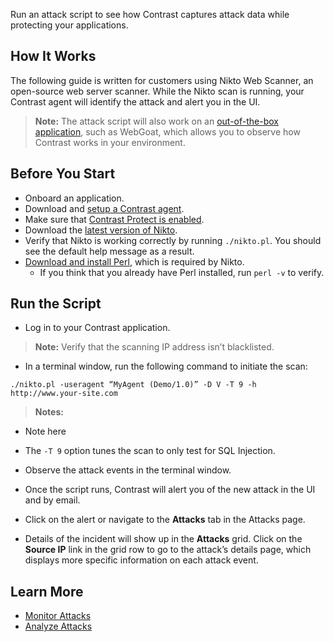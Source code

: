 
<!--
title: "Run an Attack Script"
description: "Run an attack script with Contrast"
tags: "user attack events run script ui"
-->

Run an attack script to see how Contrast captures attack data while protecting your applications. 

## How It Works 

The following guide is written for customers using Nikto Web Scanner, an open-source web server scanner. While the Nikto scan is running, your Contrast agent will identify the attack and alert you in the UI.

> **Note:** The attack script will also work on an [out-of-the-box application](installation-apps.html#sample-app), such as WebGoat, which allows you to observe how Contrast works in your environment. 

## Before You Start

* Onboard an application.
* Download and [setup a Contrast agent](installation-setup.html#quick-start). 
* Make sure that [Contrast Protect is enabled](admin-manageorgs.html#assess-protect). 
* Download the [latest version of Nikto](https://cirt.net/Nikto2).
* Verify that Nikto is working correctly by running `./nikto.pl`. You should see the default help message as a result. 
* [Download and install Perl](http://learn.perl.org/installing/), which is required by Nikto.
  * If you think that you already have Perl installed, run `perl -v` to verify. 

## Run the Script

* Log in to your Contrast application. 

> **Note:** Verify that the scanning IP address isn’t blacklisted. 

* In a terminal window, run the following command to initiate the scan: 

```
./nikto.pl -useragent “MyAgent (Demo/1.0)” -D V -T 9 -h http://www.your-site.com
```

> **Notes:**
 * Note here
 * The `-T 9` option tunes the scan to only test for SQL Injection.

* Observe the attack events in the terminal window. 
* Once the script runs, Contrast will alert you of the new attack in the UI and by email. 
* Click on the alert or navigate to the **Attacks** tab in the Attacks page. 
* Details of the incident will show up in the **Attacks** grid. Click on the **Source IP** link in the grid row to go to the attack’s details page, which displays more specific information on each attack event. 


## Learn More 

* [Monitor Attacks](user-attacks.html#monitor)
* [Analyze Attacks](user-attacks.html#analyze-attacks)


